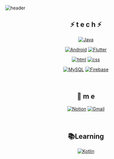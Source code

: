 
<!--
**hyo9134/hyo9134** is a ✨ _special_ ✨ repository because its `README.md` (this file) appears on your GitHub profile.

Here are some ideas to get you started:

- 🔭 I’m currently working on ...
- 🌱 I’m currently learning ...
- 👯 I’m looking to collaborate on ...
- 🤔 I’m looking for help with ...
- 💬 Ask me about ...
- 📫 How to reach me: ...
- 😄 Pronouns: ...
- ⚡ Fun fact: ...
-->
![header](https://capsule-render.vercel.app/api?type=waving&color=gradient&height=300&section=header&text=hyoeun&fontSize=70)

<div align=center>

## ⚡ t e c h ⚡


[![Java](https://img.shields.io/badge/Java-007396?style=flat-square&logo=Java&logoColor=white)](https://github.com/hyo9134/hyo9134/blob/main/README.md) 
<br>

[![Android](https://img.shields.io/badge/Android-3DDC84?style=flat-square&logo=Android&logoColor=white)](https://github.com/hyo9134/hyo9134/blob/main/README.md)
[![Flutter](https://img.shields.io/badge/Flutter-02569B?style=flat-square&logo=Flutter&logoColor=white)](https://github.com/hyo9134/hyo9134/blob/main/README.md)
<br>

[![html](https://img.shields.io/badge/Html-E34F26?style=flat-square&logo=Html5&logoColor=white)](https://github.com/hyo9134/hyo9134/blob/main/README.md) [![css](https://img.shields.io/badge/CSS-1572B6?style=flat-square&logo=CSS3&logoColor=white)](https://github.com/hyo9134/hyo9134/blob/main/README.md) 
<br>

[![MySQL](https://img.shields.io/badge/MySQL-4479A1?style=flat-square&logo=MySQL&logoColor=white)](https://github.com/hyo9134/hyo9134/blob/main/README.md)
[![Firebase](https://img.shields.io/badge/Firebase-FFCA28?style=flat-square&logo=Firebase&logoColor=white)](https://github.com/hyo9134/hyo9134/blob/main/README.md)
<br><br><br>

## 💫 m e 
[![Notion](https://img.shields.io/badge/Notion-FF5722?style=flat-square&logo=Notion&logoColor=white)](https://www.notion.so/Job-Applications-6fdd1346cae449df9b8cae600c3623ea) [![Gmail](https://img.shields.io/badge/Gmail-EA4335?style=flat-square&logo=Gmail&logoColor=white)](mailto:one.hyo9134@gmail.com)
<br><br><br>


## 📚Learning
[![Kotlin](https://img.shields.io/badge/Kotlin-7F52FF?style=flat-square&logo=Kotlin&logoColor=white)](https://github.com/hyo9134/hyo9134/blob/main/README.md)

<br><br><br><br><br>

</div>
